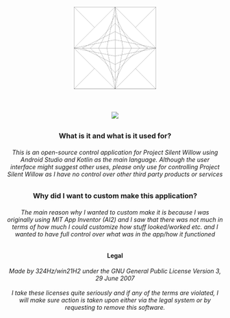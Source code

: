 <p align="center"><img src="app/src/main/res/mipmap-anydpi-v26/launchicon.png"></p>

<h1 align="center">
<img src="https://user-images.githubusercontent.com/92825997/181417675-6f17cd59-f58e-4104-b326-a23e8f378a17.png" width="400"/>
</h1>
<h3 align="center">What is it and what is it used for?</h3>
<h6 align="center">This is an open-source control application for Project Silent Willow using Android Studio and Kotlin as the main language. Although the user interface might suggest other uses, please only use for controlling Project Silent Willow as I have no control over other third party products or services</h6>
<h3 align="center">Why did I want to custom make this application?</h3>
<h6 align="center">The main reason why I wanted to custom make it is because I was originally using MIT App Inventor (AI2) and I saw that there was not much in terms of how much I could customize how stuff looked/worked etc. and I wanted to have full control over what was in the app/how it functioned</h6>
<h4 align="center">Legal</h4>
<h6 align="center">Made by 324Hz/win21H2 under the GNU General Public License Version 3, 29 June 2007<br><br>I take these licenses quite seriously and if any of the terms are violated, I will make sure action is taken upon either via the legal system or by requesting to remove this software.

